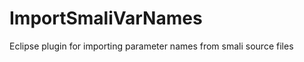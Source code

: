 ImportSmaliVarNames
===================

Eclipse plugin for importing parameter names from smali source files
